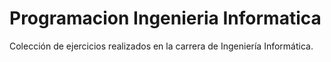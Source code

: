 # Programacion Ingenieria Informatica
Colección de ejercicios realizados en la carrera de Ingeniería Informática.
